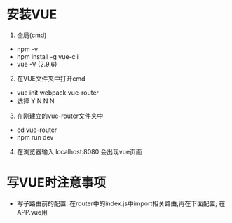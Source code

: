 # 安装VUE
  1. 全局(cmd)
  - npm -v
  - npm install -g vue-cli
  - vue -V  (2.9.6)
  2. 在VUE文件夹中打开cmd
  - vue init webpack vue-router
  - 选择 Y N N N 
  3. 在刚建立的vue-router文件夹中
  - cd vue-router
  - npm run dev
  4. 在浏览器输入 localhost:8080 会出现vue页面

# 写VUE时注意事项
  - 写子路由前的配置: 在router中的index.js中import相关路由,再在下面配置;
                    在APP.vue用<router-link to="/ratings">